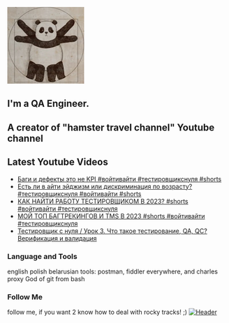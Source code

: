 [![Header](https://github.com/Bajnou/Alexey/blob/main/assets/pnd.png)](https://www.youtube.com/user/Stanleyxxl/)
## I'm a QA Engineer. 
## A creator of "hamster travel channel" Youtube channel 

## Latest Youtube Videos

<!-- YOUTUBE:START -->
- [Баги и дефекты это не KPI #войтивайти #тестировщикснуля #shorts](https://www.youtube.com/watch?v=Ig2HXBROEL8)
- [Есть ли в айти эйджизм или дискриминация по возрасту? #тестировщикснуля #войтивайти #shorts](https://www.youtube.com/watch?v=xdGvOsFADmw)
- [КАК НАЙТИ РАБОТУ ТЕСТИРОВЩИКОМ В 2023? #shorts #войтивайти #тестировщикснуля](https://www.youtube.com/watch?v=faNH4LUALbg)
- [МОЙ ТОП БАГТРЕКИНГОВ И TMS В 2023 #shorts #войтивайти #тестировщикснуля](https://www.youtube.com/watch?v=aFcbM8nYJf8)
- [Тестировщик с нуля / Урок 3. Что такое тестирование, QA, QC? Верификация и валидация](https://www.youtube.com/watch?v=lhq1lR8qQvU)
<!-- YOUTUBE:END -->

### Language and Tools
english
polish
belarusian
tools: postman, fiddler everywhere, and charles proxy
God of git from bash

### Follow Me
follow me, if you want 2 know how to deal with rocky tracks! ;)
[![Header](https://img.shields.io/badge/Youtube-090909?style=for-the-badge&logo=youtube&logoColor=f70000)](https://www.youtube.com/user/Stanleyxxl?sub_confirmation=1)
